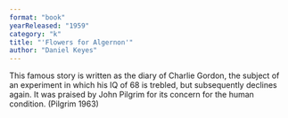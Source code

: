 ```yaml
---
format: "book"
yearReleased: "1959"
category: "k"
title: "'Flowers for Algernon'"
author: "Daniel Keyes"
---
```

This famous story is written as the diary of Charlie  Gordon, the subject of an experiment in which his IQ of 68 is trebled, but  subsequently declines again. It was praised by John Pilgrim for its concern for the human  condition. (Pilgrim 1963)
 